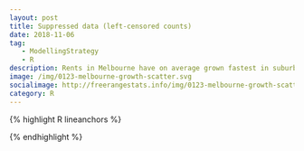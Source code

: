 ```yaml
---
layout: post
title: Suppressed data (left-censored counts)
date: 2018-11-06
tag: 
   - ModellingStrategy
   - R
description: Rents in Melbourne have on average grown fastest in suburbs that were the cheapest in 2000; at least for two and three bedroom flats and for two bedroom houses.  Also, scatterplots are awesome.
image: /img/0123-melbourne-growth-scatter.svg
socialimage: http://freerangestats.info/img/0123-melbourne-growth-scatter.png
category: R
---
```



{% highlight R lineanchors %}

{% endhighlight %}



